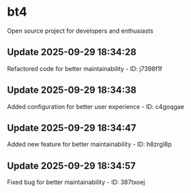 # bt4
Open source project for developers and enthusiasts

## Update 2025-09-29 18:34:28
Refactored code for better maintainability - ID: j7398f1f


## Update 2025-09-29 18:34:38
Added configuration for better user experience - ID: c4goqgae


## Update 2025-09-29 18:34:47
Added new feature for better maintainability - ID: h8zrgl8p


## Update 2025-09-29 18:34:57
Fixed bug for better maintainability - ID: 387txoej

